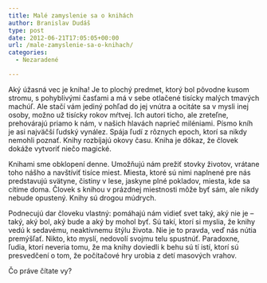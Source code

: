 ```yaml
---
title: Malé zamyslenie sa o knihách
author: Branislav Dudáš
type: post
date: 2012-06-21T17:05:05+00:00
url: /male-zamyslenie-sa-o-knihach/
categories:
  - Nezaradené

---
```

Aký úžasná vec je kniha! Je to plochý predmet, ktorý bol pôvodne kusom stromu, s pohyblivými časťami a má v sebe otlačené tisícky malých tmavých machúľ. Ale stačí vám jediný pohľad do jej vnútra a ocitáte sa v mysli inej osoby, možno už tisícky rokov mŕtvej. Ich autori ticho, ale zreteľne, prehovárajú priamo k nám, v našich hlavách naprieč miléniami. Písmo kníh je asi najväčší ľudský vynález. Spája ľudí z rôznych epoch, ktorí sa nikdy nemohli poznať. Knihy rozbíjajú okovy času. Kniha je dôkaz, že človek dokáže vytvoriť niečo magické.<!--more-->

Knihami sme obklopení denne. Umožňujú nám prežiť stovky životov, vrátane toho nášho a navštíviť tisíce miest. Miesta, ktoré sú nimi naplnené pre nás predstavujú svätyne, čistiny v lese, jaskyne plné pokladov, miesta, kde sa cítime doma. Človek s knihou v prázdnej miestnosti môže byť sám, ale nikdy nebude opustený. Knihy sú drogou múdrych.

Podnecujú dar človeku vlastný: pomáhajú nám vidieť svet taký, aký nie je &#8211; taký, aký bol, aký bude a aký by mohol byť. Sú takí, ktorí si myslia, že knihy vedú k sedavému, neaktívnemu štýlu života. Nie je to pravda, veď nás nútia premýšľať. Nikto, kto myslí, nedovolí svojmu telu spustnúť. Paradoxne, ľudia, ktorí neveria tomu, že ma knihy doviedli k behu sú tí istí, ktorí sú presvedčení o tom, že počítačové hry urobia z detí masových vrahov.

Čo práve čítate vy?